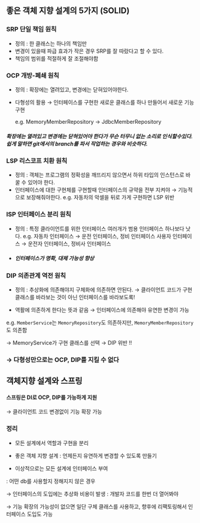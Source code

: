 ## 좋은 객체 지향 설계의 5가지 (SOLID)

### SRP 단일 책임 원칙
* 정의 : 한 클래스는 하나의 책임만
* 변경이 있을때 파급 효과가 작은 경우 SRP를 잘 따랐다고 할 수 있다.
* 책임의 범위를 적절하게 잘 조절해야함

### OCP 개방-폐쇄 원칙
* 정의 : 확장에는 열려있고, 변경에는 닫혀있어야한다.

* 다형성의 활용
→ 인터페이스를 구현한 새로운 클래스를 하나 만들어서 새로운 기능 구현
    
    e.g. MemoryMemberRepository → JdbcMemberRepository

##### 확장에는 열려있고 변경에는 닫혀있어야 한다가 무슨 터무니 없는 소리로 인식할수있다. <br> 쉽게 말하면 git에서의 branch를 파서 작업하는 경우와 비슷하다. 


### LSP 리스코프 치환 원칙
* 정의 : 객체는 프로그램의 정확성을 깨뜨리지 않으면서 하위 타입의 인스턴스로 바꿀 수 있어야 한다.
* 인터페이스에 대한 구현체를 구현할때 인터페이스의 규약을 전부 지켜야
→ 기능적으로 보장해줘야한다.
e.g. 자동차의 악셀을 뒤로 가게 구현하면 LSP 위반

### ISP 인터페이스 분리 원칙
* 정의 : 특정 클라이언트를 위한 인터페이스 여러개가 범용 인터페이스 하나보다 낫다.
e.g. 자동차 인터페이스 → 운전 인터페이스, 정비 인터페이스
사용자 인터페이스 → 운전자 인터페이스, 정비사 인터페이스

* ##### 인터페이스가 명확, 대체 가능성 향상

### DIP 의존관계 역전 원칙
* 정의 : 추상화에 의존해야지 구체화에 의존하면 안된다.
→ 클라이언트 코드가 구현 클래스를 바라보는 것이 아닌 인터페이스를 바라보도록!

* 역활에 의존하게 한다는 뜻과 같음
→ 인터페이스에 의존해야 유연한 변경이 가능

e.g. `MemberService`는 `MemoryRepository`도 의존하지만, `MemoryMemberRepository`도 의존함

→ MemoryService가 구현 클래스를 선택
→ DIP 위반 !!

### → 다형성만으로는 OCP, DIP를 지킬 수 없다

## 객체지향 설계와 스프링
#### 스프링은 DI로 OCP, DIP를 가능하게 지원
→ 클라이언트 코드 변경없이 기능 확장 가능

### 정리
* 모든 설계에서 역할과 구현을 분리

* 좋은 객체 지향 설계 : 언제든지 유연하게 변경할 수 있도록 만들기

* 이상적으로는 모든 설계에 인터페이스 부여

: 어떤 db를 사용할지 정해지지 않은 경우

→ 인터페이스의 도입에는 추상화 비용이 발생 : 개발자 코드를 한번 더 열어봐야

→ 기능 확장의 가능성이 없으면 일단 구체 클래스를 사용하고, 향후에 리팩토링해서 인터페이스 도입도 가능